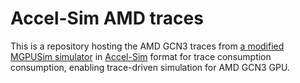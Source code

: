 # Accel-Sim AMD traces

This is a repository hosting the AMD GCN3 traces from [a modified MGPUSim simulator](https://github.com/William-An/MGPUSim-Accel-Sim) in [Accel-Sim](https://github.com/accel-sim/accel-sim-framework/tree/release) format for trace consumption consumption, enabling trace-driven simulation for AMD GCN3 GPU.
